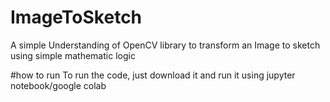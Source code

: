 # ImageToSketch
A simple Understanding of OpenCV library to transform an Image to sketch using simple mathematic logic

#how to run
To run the code, just download it and run it using jupyter notebook/google colab
